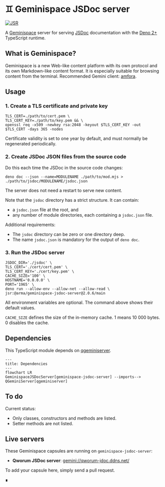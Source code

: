# ♊️ Geminispace JSDoc server

[![JSR](https://jsr.io/badges/@arma/geminispace-jsdoc-server)](https://jsr.io/@arma/geminispace-jsdoc-server)

A [Geminispace](https://geminiquickst.art/) server for serving [JSDoc](https://jsdoc.app/) documentation with the [Deno 2+](https://deno.com/) TypeScript runtime.

## What is Geminispace?

Geminispace is a new Web-like content platform with its own protocol and its own Markdown-like content format. It is especially suitable for browsing content from the terminal. Recommended Gemini client: [amfora](https://github.com/makew0rld/amfora?tab=readme-ov-file#amfora).

## Usage

### 1. Create a TLS certificate and private key

```shell
TLS_CERT=./path/to/cert.pem \
TLS_CERT_KEY=./path/to/key.pem && \
openssl req -x509 -newkey rsa:2048 -keyout $TLS_CERT_KEY -out $TLS_CERT -days 365 -nodes
```

Certificate validity is set to one year by default, and must normally be regenerated periodically.

### 2. Create JSDoc JSON files from the source code

Do this each time the JSDoc in the source code changes:

```shell
deno doc --json --name=MODULENAME ./path/to/mod.mjs > ./path/to/jsdoc/MODULENAME/jsdoc.json
```

The server does not need a restart to serve new content.

Note that the `jsdoc` directory has a strict structure. It can contain:

- a `jsdoc.json` file at the root, and
- any number of module directories, each containing a `jsdoc.json` file.

Additional requirements:

- The `jsdoc` directory can be zero or one directory deep.
- The name `jsdoc.json` is mandatory for the output of `deno doc`.

### 3. Run the JSDoc server

```shell
JSDOC_DIR='./jsdoc' \
TLS_CERT='./cert/cert.pem' \
TLS_CERT_KEY='./cert/key.pem' \
CACHE_SIZE='100' \
HOSTNAME='0.0.0.0' \
PORT='1965' \
deno run --allow-env --allow-net --allow-read \
jsr:@arma/geminispace-jsdoc-server@2.0.6/main
```

All environment variables are optional. The command above shows their default values.

`CACHE_SIZE` defines the size of the in-memory cache. 1 means 10 000 bytes. 0 disables the cache.

## Dependencies

This TypeScript module depends on [qgeminiserver](https://github.com/doga/qgeminiserver).

```mermaid
---
title: Dependencies
---
flowchart LR
GeminispaceJSDocServer[geminispace-jsdoc-server] --imports--> QGeminiServer[qgeminiserver]
```

## To do

Current status:

- Only classes, constructors and methods are listed.
- Setter methods are not listed.

## Live servers

These Geminispace capsules are running on `geminispace-jsdoc-server`:

- __Qworum JSDoc server__: [gemini://qworum-jdoc.ddns.net/](gemini://qworum-jdoc.ddns.net/)

To add your capsule here, simply send a pull request.

∎
